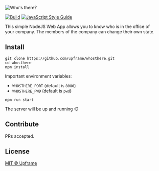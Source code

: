 ![Who's there?](https://cloud.githubusercontent.com/assets/5447088/22626990/14522f80-ebb1-11e6-9b40-9a027ed3478d.gif)

[![Build](https://img.shields.io/travis/upframe/whosthere.svg?style=flat-square)](https://travis-ci.org/upframe/whosthere)
[![JavaScript Style Guide](https://img.shields.io/badge/code_style-standard-brightgreen.svg?style=flat-square)](https://standardjs.com)

This simple NodeJS Web App allows you to know who is in the office of your company. The members of the company can change their own state.

## Install

```
git clone https://github.com/upframe/whosthere.git
cd whosthere
npm install
```

Important environment variables:

+ `WHOSTHERE_PORT` (default is `8080`)
+ `WHOSTHERE_PWD` (default is `pwd`)

```
npm run start
```

The server will be up and running :D

## Contribute

PRs accepted.

## License

[MIT © Upframe](../LICENSE.md)
